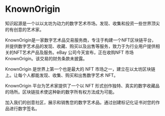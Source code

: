 # KnownOrigin

知识起源是一个以以太坊为动力的数字艺术市场。发现、收集和投资一些世界顶尖的有创意的艺术家。

KnownOrigin是一家数字艺术品交易服务商，专注于构建一个NFT区块链平台，并提供数字艺术品的发现、收藏、购买以及出售等服务，致力于为行业用户提供相关的NFT艺术产品及服务。eBay 公司今天宣布，正在收购NFT 市场 KnownOrigin。该交易的财务条款未披露。

KnownOrigin 是世界上第一个也是最大的 NFT 市场之一，建立在以太坊区块链上。让每个人都能发现、收集、购买和出售数字艺术 NFT。

KnownOrigin 平台为艺术家提供了一个以 NFT 形式创作独特、真实的数字收藏品的场所。区块链技术使这种新的数字所有权方法成为可能。

加入我们的创意社区，展示和销售您的数字艺术品。通过创建标记化证书对您的作品进行数字签名。
